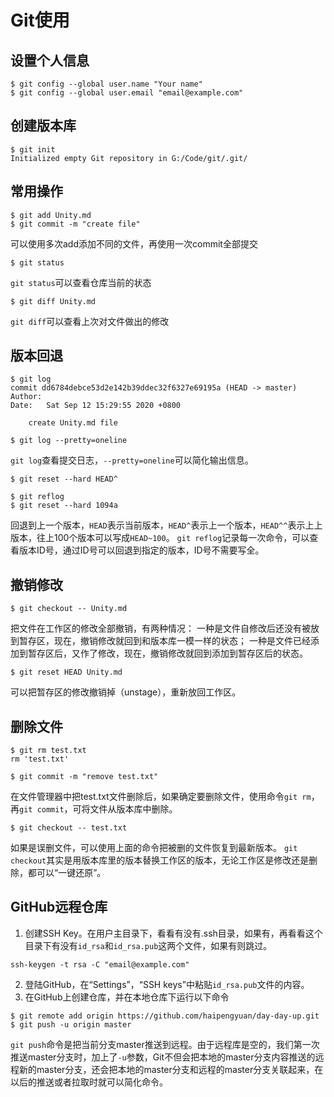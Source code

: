 # Git使用

## 设置个人信息
```git
$ git config --global user.name "Your name"
$ git config --global user.email "email@example.com"
```

## 创建版本库
```git
$ git init
Initialized empty Git repository in G:/Code/git/.git/
```

## 常用操作
```git
$ git add Unity.md
$ git commit -m "create file"
```
可以使用多次add添加不同的文件，再使用一次commit全部提交

```git
$ git status
```
`git status`可以查看仓库当前的状态

```git
$ git diff Unity.md
```
`git diff`可以查看上次对文件做出的修改

## 版本回退
```git
$ git log
commit dd6784debce53d2e142b39ddec32f6327e69195a (HEAD -> master)
Author: 
Date:   Sat Sep 12 15:29:55 2020 +0800

    create Unity.md file

$ git log --pretty=oneline
```
`git log`查看提交日志，`--pretty=oneline`可以简化输出信息。

```git
$ git reset --hard HEAD^

$ git reflog
$ git reset --hard 1094a
```
回退到上一个版本，`HEAD`表示当前版本，`HEAD^`表示上一个版本，`HEAD^^`表示上上版本，往上100个版本可以写成`HEAD~100`。
`git reflog`记录每一次命令，可以查看版本ID号，通过ID号可以回退到指定的版本，ID号不需要写全。

## 撤销修改
```git
$ git checkout -- Unity.md
```
把文件在工作区的修改全部撤销，有两种情况：
一种是文件自修改后还没有被放到暂存区，现在，撤销修改就回到和版本库一模一样的状态；
一种是文件已经添加到暂存区后，又作了修改，现在，撤销修改就回到添加到暂存区后的状态。

```git
$ git reset HEAD Unity.md
```
可以把暂存区的修改撤销掉（unstage），重新放回工作区。

## 删除文件
```git
$ git rm test.txt
rm 'test.txt'

$ git commit -m "remove test.txt"
```
在文件管理器中把test.txt文件删除后，如果确定要删除文件，使用命令`git rm`，再`git commit`，可将文件从版本库中删除。

```git
$ git checkout -- test.txt
```
如果是误删文件，可以使用上面的命令把被删的文件恢复到最新版本。
`git checkout`其实是用版本库里的版本替换工作区的版本，无论工作区是修改还是删除，都可以“一键还原”。

## GitHub远程仓库

1. 创建SSH Key。在用户主目录下，看看有没有.ssh目录，如果有，再看看这个目录下有没有`id_rsa`和`id_rsa.pub`这两个文件，如果有则跳过。
```git
ssh-keygen -t rsa -C "email@example.com"
```
2. 登陆GitHub，在“Settings”，“SSH keys”中粘贴`id_rsa.pub`文件的内容。
3. 在GitHub上创建仓库，并在本地仓库下运行以下命令
```git
$ git remote add origin https://github.com/haipengyuan/day-day-up.git
$ git push -u origin master
```
`git push`命令是把当前分支master推送到远程。由于远程库是空的，我们第一次推送master分支时，加上了`-u`参数，Git不但会把本地的master分支内容推送的远程新的master分支，还会把本地的master分支和远程的master分支关联起来，在以后的推送或者拉取时就可以简化命令。